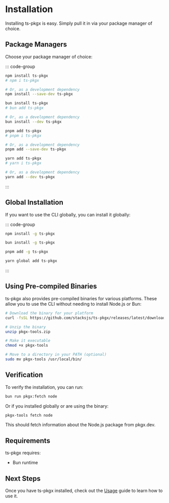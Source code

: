 # Installation

Installing ts-pkgx is easy. Simply pull it in via your package manager of choice.

## Package Managers

Choose your package manager of choice:

::: code-group

```sh [npm]
npm install ts-pkgx
# npm i ts-pkgx

# Or, as a development dependency
npm install --save-dev ts-pkgx
```

```sh [bun]
bun install ts-pkgx
# bun add ts-pkgx

# Or, as a development dependency
bun install --dev ts-pkgx
```

```sh [pnpm]
pnpm add ts-pkgx
# pnpm i ts-pkgx

# Or, as a development dependency
pnpm add --save-dev ts-pkgx
```

```sh [yarn]
yarn add ts-pkgx
# yarn i ts-pkgx

# Or, as a development dependency
yarn add --dev ts-pkgx
```

:::

## Global Installation

If you want to use the CLI globally, you can install it globally:

::: code-group

```sh [npm]
npm install -g ts-pkgx
```

```sh [bun]
bun install -g ts-pkgx
```

```sh [pnpm]
pnpm add -g ts-pkgx
```

```sh [yarn]
yarn global add ts-pkgx
```

:::

## Using Pre-compiled Binaries

ts-pkgx also provides pre-compiled binaries for various platforms. These allow you to use the CLI without needing to install Node.js or Bun:

```sh
# Download the binary for your platform
curl -fsSL https://github.com/stacksjs/ts-pkgx/releases/latest/download/pkgx-tools-$(uname -s | tr '[:upper:]' '[:lower:]')-$(uname -m).zip -o pkgx-tools.zip

# Unzip the binary
unzip pkgx-tools.zip

# Make it executable
chmod +x pkgx-tools

# Move to a directory in your PATH (optional)
sudo mv pkgx-tools /usr/local/bin/
```

## Verification

To verify the installation, you can run:

```sh
bun run pkgx:fetch node
```

Or if you installed globally or are using the binary:

```sh
pkgx-tools fetch node
```

This should fetch information about the Node.js package from pkgx.dev.

## Requirements

ts-pkgx requires:

- Bun runtime

## Next Steps

Once you have ts-pkgx installed, check out the [Usage](./usage.md) guide to learn how to use it.
